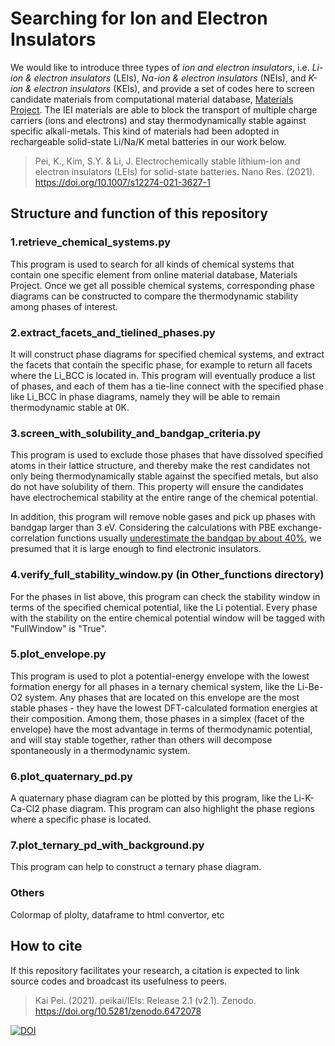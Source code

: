 # Searching for Ion and Electron Insulators

We would like to introduce three types of *ion and electron insulators*, i.e. *Li-ion & electron insulators* (LEIs), *Na-ion & electron insulators* (NEIs), and *K-ion & electron insulators* (KEIs), and provide a set of codes here to screen candidate materials from computational material database, [Materials Project](https://materialsproject.org). The IEI materials are able to block the transport of multiple charge carriers (ions and electrons) and stay thermodynamically stable against specific alkali-metals. This kind of materials had been adopted in rechargeable solid-state Li/Na/K metal batteries in our work below.

> Pei, K., Kim, S.Y. & Li, J. Electrochemically stable lithium-ion and electron insulators (LEIs) for solid-state batteries. Nano Res. (2021). https://doi.org/10.1007/s12274-021-3627-1

## Structure and function of this repository

### 1.retrieve_chemical_systems.py

This program is used to search for all kinds of chemical systems that contain one specific element from online material database, Materials Project. Once we get all possible chemical systems, corresponding phase diagrams can be constructed to compare the thermodynamic stability among phases of interest.

### 2.extract_facets_and_tielined_phases.py

It will construct phase diagrams for specified chemical systems, and extract the facets that contain the specific phase, for example to return all facets where the Li_BCC is located in. This program will eventually produce a list of phases, and each of them has a tie-line connect with the specified phase like Li_BCC in phase diagrams, namely they will be able to remain thermodynamic stable at 0K.

### 3.screen_with_solubility_and_bandgap_criteria.py

This program is used to exclude those phases that have dissolved specified atoms in their lattice structure, and thereby make the rest candidates not only being thermodynamically stable against the specified metals, but also do not have solubility of them. This property will ensure the candidates have electrochemical stability at the entire range of the chemical potential.

In addition, this program will remove noble gases and pick up phases with bandgap larger than 3 eV. Considering the calculations with PBE exchange-correlation functions usually [underestimate the bandgap by about 40%](https://wiki.materialsproject.org/Calculations_Manual#Accuracy_of_Band_Structures), we presumed that it is large enough to find electronic insulators.

### 4.verify_full_stability_window.py (in Other_functions directory)

For the phases in list above, this program can check the stability window in terms of the specified chemical potential, like the Li potential. Every phase with the stability on the entire chemical potential window will be tagged with "FullWindow" is "True".

### 5.plot_envelope.py

This program is used to plot a potential-energy envelope with the lowest formation energy for all phases in a ternary chemical system, like the Li-Be-O2 system. Any phases that are located on this envelope are the most stable phases - they have the lowest DFT-calculated formation energies at their composition. Among them, those phases in a simplex (facet of the envelope) have the most advantage in terms of thermodynamic potential, and will stay stable together, rather than others will decompose spontaneously in a thermodynamic system.

### 6.plot_quaternary_pd.py

A quaternary phase diagram can be plotted by this program, like the Li-K-Ca-Cl2 phase diagram. This program can also highlight the phase regions where a specific phase is located.

### 7.plot_ternary_pd_with_background.py

This program can help to construct a ternary phase diagram.

### Others

Colormap of plolty, dataframe to html convertor, etc

## How to cite
If this repository facilitates your research, a citation is expected to link source codes and broadcast its usefulness to peers.

> Kai Pei. (2021). peikai/IEIs: Release 2.1 (v2.1). Zenodo. https://doi.org/10.5281/zenodo.6472078

[![DOI](https://zenodo.org/badge/228514002.svg)](https://zenodo.org/badge/latestdoi/228514002) 